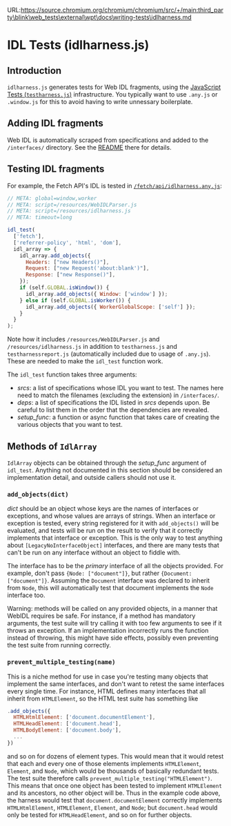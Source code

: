 URL:https://source.chromium.org/chromium/chromium/src/+/main:third_party\blink\web_tests\external\wpt\docs\writing-tests\idlharness.md
# IDL Tests (idlharness.js)

## Introduction ##

`idlharness.js` generates tests for Web IDL fragments, using the
[JavaScript Tests (`testharness.js`)](testharness.md) infrastructure. You typically want to use
`.any.js` or `.window.js` for this to avoid having to write unnessary boilerplate.

## Adding IDL fragments

Web IDL is automatically scraped from specifications and added to the `/interfaces/` directory. See
the [README](https://github.com/web-platform-tests/wpt/blob/master/interfaces/README.md) there for
details.

## Testing IDL fragments

For example, the Fetch API's IDL is tested in
[`/fetch/api/idlharness.any.js`](https://github.com/web-platform-tests/wpt/blob/master/fetch/api/idlharness.any.js):
```js
// META: global=window,worker
// META: script=/resources/WebIDLParser.js
// META: script=/resources/idlharness.js
// META: timeout=long

idl_test(
  ['fetch'],
  ['referrer-policy', 'html', 'dom'],
  idl_array => {
    idl_array.add_objects({
      Headers: ["new Headers()"],
      Request: ["new Request('about:blank')"],
      Response: ["new Response()"],
    });
    if (self.GLOBAL.isWindow()) {
      idl_array.add_objects({ Window: ['window'] });
    } else if (self.GLOBAL.isWorker()) {
      idl_array.add_objects({ WorkerGlobalScope: ['self'] });
    }
  }
);
```
Note how it includes `/resources/WebIDLParser.js` and `/resources/idlharness.js` in addition to
`testharness.js` and `testharnessreport.js` (automatically included due to usage of `.any.js`).
These are needed to make the `idl_test` function work.

The `idl_test` function takes three arguments:

* _srcs_: a list of specifications whose IDL you want to test. The names here need to match the filenames (excluding the extension) in `/interfaces/`.
* _deps_: a list of specifications the IDL listed in _srcs_ depends upon. Be careful to list them in the order that the dependencies are revealed.
* _setup_func_: a function or async function that takes care of creating the various objects that you want to test.

## Methods of `IdlArray` ##

`IdlArray` objects can be obtained through the _setup_func_ argument of `idl_test`. Anything not
documented in this section should be considered an implementation detail, and outside callers should
not use it.

### `add_objects(dict)`

_dict_ should be an object whose keys are the names of interfaces or exceptions, and whose values
are arrays of strings.  When an interface or exception is tested, every string registered for it
with `add_objects()` will be evaluated, and tests will be run on the result to verify that it
correctly implements that interface or exception.  This is the only way to test anything about
`[LegacyNoInterfaceObject]` interfaces, and there are many tests that can't be run on any interface
without an object to fiddle with.

The interface has to be the *primary* interface of all the objects provided.  For example, don't
pass `{Node: ["document"]}`, but rather `{Document: ["document"]}`.  Assuming the `Document`
interface was declared to inherit from `Node`, this will automatically test that document implements
the `Node` interface too.

Warning: methods will be called on any provided objects, in a manner that WebIDL requires be safe.
For instance, if a method has mandatory arguments, the test suite will try calling it with too few
arguments to see if it throws an exception. If an implementation incorrectly runs the function
instead of throwing, this might have side effects, possibly even preventing the test suite from
running correctly.

### `prevent_multiple_testing(name)`

This is a niche method for use in case you're testing many objects that implement the same
interfaces, and don't want to retest the same interfaces every single time. For instance, HTML
defines many interfaces that all inherit from `HTMLElement`, so the HTML test suite has something
like

```js
.add_objects({
  HTMLHtmlElement: ['document.documentElement'],
  HTMLHeadElement: ['document.head'],
  HTMLBodyElement: ['document.body'],
  ...
})
```

and so on for dozens of element types.  This would mean that it would retest that each and every one
of those elements implements `HTMLElement`, `Element`, and `Node`, which would be thousands of
basically redundant tests. The test suite therefore calls `prevent_multiple_testing("HTMLElement")`.
This means that once one object has been tested to implement `HTMLElement` and its ancestors, no
other object will be.  Thus in the example code above, the harness would test that
`document.documentElement` correctly implements `HTMLHtmlElement`, `HTMLElement`, `Element`, and
`Node`; but `document.head` would only be tested for `HTMLHeadElement`, and so on for further
objects.
